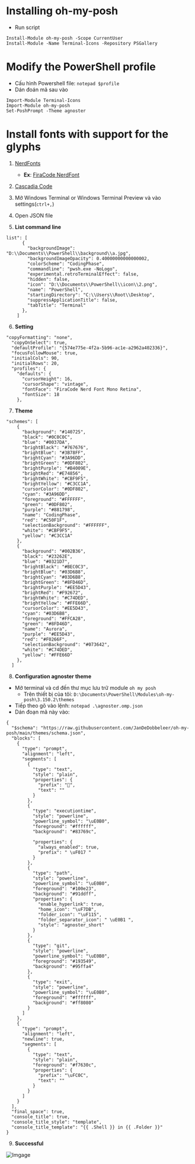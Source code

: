 # Installing oh-my-posh

- Run script

```
Install-Module oh-my-posh -Scope CurrentUser
Install-Module -Name Terminal-Icons -Repository PSGallery
```

# Modify the PowerShell profile

- Cấu hình Powershell file: `notepad $profile`
- Dán đoán mã sau vào

```
Import-Module Terminal-Icons
Import-Module oh-my-posh
Set-PoshPrompt -Theme agnoster
```

# Install fonts with support for the glyphs

1. [NerdFonts](https://www.nerdfonts.com/)

   - **Ex**: [FiraCode NerdFont](https://github.com/ryanoasis/nerd-fonts/tree/master/patched-fonts/FiraCode)

2. [Cascadia Code](https://github.com/microsoft/cascadia-code)
3. Mở Windows Terminal or Windows Terminal Preview và vào settings(`ctrl+,`)
4. Open JSON file
5. **List command line**

```
list": [
      {
        "backgroundImage": "D:\\Documents\\PowerShell\\background\\a.jpg",
        "backgroundImageOpacity": 0.40000000000000002,
        "colorScheme": "CodingPhase",
        "commandline": "pwsh.exe -NoLogo",
        "experimental.retroTerminalEffect": false,
        "hidden": false,
        "icon": "D:\\Documents\\PowerShell\\icon\\2.png",
        "name": "PowerShell",
        "startingDirectory": "C:\\Users\\Root\\Desktop",
        "suppressApplicationTitle": false,
        "tabTitle": "Terminal"
      },
    ]
```

6. **Setting**

```
"copyFormatting": "none",
  "copyOnSelect": true,
  "defaultProfile": "{574e775e-4f2a-5b96-ac1e-a2962a402336}",
  "focusFollowMouse": true,
  "initialCols": 90,
  "initialRows": 20,
  "profiles": {
    "defaults": {
      "cursorHeight": 16,
      "cursorShape": "vintage",
      "fontFace": "FiraCode Nerd Font Mono Retina",
      "fontSize": 18
    },
```

7. **Theme**

```
"schemes": [
    {
      "background": "#140725",
      "black": "#0C0C0C",
      "blue": "#0037DA",
      "brightBlack": "#767676",
      "brightBlue": "#3B78FF",
      "brightCyan": "#3A96DD",
      "brightGreen": "#0DF802",
      "brightPurple": "#B4009E",
      "brightRed": "#E74856",
      "brightWhite": "#CBF9F5",
      "brightYellow": "#C3CC1A",
      "cursorColor": "#0DF802",
      "cyan": "#3A96DD",
      "foreground": "#FFFFFF",
      "green": "#0DF802",
      "purple": "#881798",
      "name": "CodingPhase",
      "red": "#C50F1F",
      "selectionBackground": "#FFFFFF",
      "white": "#CBF9F5",
      "yellow": "#C3CC1A"
    },
    {
      "background": "#002B36",
      "black": "#23262E",
      "blue": "#0321D7",
      "brightBlack": "#BEC0C3",
      "brightBlue": "#03D6B8",
      "brightCyan": "#03D6B8",
      "brightGreen": "#8FD46D",
      "brightPurple": "#EE5D43",
      "brightRed": "#F92672",
      "brightWhite": "#C74DED",
      "brightYellow": "#FFE66D",
      "cursorColor": "#EE5D43",
      "cyan": "#03D6B8",
      "foreground": "#FFCA28",
      "green": "#8FD46D",
      "name": "Aurora",
      "purple": "#EE5D43",
      "red": "#F0266F",
      "selectionBackground": "#073642",
      "white": "#C74DED",
      "yellow": "#FFE66D"
    },
  ]
```

8. **Configuration agnoster theme**

- Mở terminal và cd đến thư mục lưu trữ module `oh my posh`
  - Trên thiết bị của tôi: `D:\Documents\PowerShell\Modules\oh-my-posh\3.150.2\themes`
- Tiếp theo gõ vào lệnh: `notepad .\agnoster.omp.json`
- Dán đoạn mã này vào:

```
{
  "$schema": "https://raw.githubusercontent.com/JanDeDobbeleer/oh-my-posh/main/themes/schema.json",
  "blocks": [
    {
      "type": "prompt",
      "alignment": "left",
      "segments": [
        {
          "type": "text",
          "style": "plain",
          "properties": {
            "prefix": "🦄",
            "text": ""
          }
        },
        {
          "type": "executiontime",
          "style": "powerline",
          "powerline_symbol": "\uE0B0",
          "foreground": "#ffffff",
          "background": "#83769c",

          "properties": {
            "always_enabled": true,
            "prefix": " \uF017 "
          }
        },
        {
          "type": "path",
          "style": "powerline",
          "powerline_symbol": "\uE0B0",
          "foreground": "#100e23",
          "background": "#91ddff",
          "properties": {
            "enable_hyperlink": true,
            "home_icon": "\uF7DB",
            "folder_icon": "\uF115",
            "folder_separator_icon": " \uE0B1 ",
            "style": "agnoster_short"
          }
        },
        {
          "type": "git",
          "style": "powerline",
          "powerline_symbol": "\uE0B0",
          "foreground": "#193549",
          "background": "#95ffa4"
        },
        {
          "type": "exit",
          "style": "powerline",
          "powerline_symbol": "\uE0B0",
          "foreground": "#ffffff",
          "background": "#ff8080"
        }
      ]
    },
    {
      "type": "prompt",
      "alignment": "left",
      "newline": true,
      "segments": [
        {
          "type": "text",
          "style": "plain",
          "foreground": "#f7630c",
          "properties": {
            "prefix": "\uFC0C",
            "text": ""
          }
        }
      ]
    }
  ],
  "final_space": true,
  "console_title": true,
  "console_title_style": "template",
  "console_title_template": "{{ .Shell }} in {{ .Folder }}"
}

```

9. **Successful**

![Imgage](https://github.com/nmhung2022/CustomizeWindowsTerminal/blob/main/a.png?raw=true)
